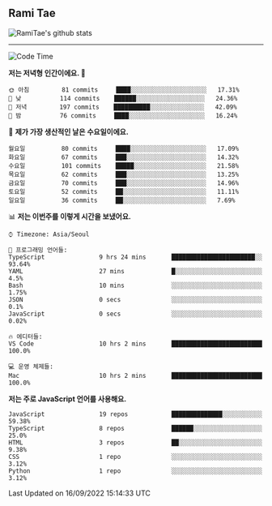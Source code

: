 ## Rami Tae

![RamiTae's github stats](https://github-readme-stats.vercel.app/api?username=RamiTae&show_icons=true&theme=tokyonight)

---
<!--START_SECTION:waka-->
![Code Time](http://img.shields.io/badge/Code%20Time-371%20hrs%2046%20mins-blue)

**저는 저녁형 인간이에요. 🦉** 

```text
🌞 아침         81 commits     ████░░░░░░░░░░░░░░░░░░░░░   17.31% 
🌆 낮　         114 commits    ██████░░░░░░░░░░░░░░░░░░░   24.36% 
🌃 저녁         197 commits    ██████████░░░░░░░░░░░░░░░   42.09% 
🌙 밤　         76 commits     ████░░░░░░░░░░░░░░░░░░░░░   16.24%

```
📅 **제가 가장 생산적인 날은 수요일이에요.** 

```text
월요일          80 commits     ████░░░░░░░░░░░░░░░░░░░░░   17.09% 
화요일          67 commits     ███░░░░░░░░░░░░░░░░░░░░░░   14.32% 
수요일          101 commits    █████░░░░░░░░░░░░░░░░░░░░   21.58% 
목요일          62 commits     ███░░░░░░░░░░░░░░░░░░░░░░   13.25% 
금요일          70 commits     ███░░░░░░░░░░░░░░░░░░░░░░   14.96% 
토요일          52 commits     ██░░░░░░░░░░░░░░░░░░░░░░░   11.11% 
일요일          36 commits     ██░░░░░░░░░░░░░░░░░░░░░░░   7.69%

```


📊 **저는 이번주를 이렇게 시간을 보냈어요.** 

```text
⌚︎ Timezone: Asia/Seoul

💬 프로그래밍 언어들: 
TypeScript               9 hrs 24 mins       ███████████████████████░░   93.64% 
YAML                     27 mins             █░░░░░░░░░░░░░░░░░░░░░░░░   4.5% 
Bash                     10 mins             ░░░░░░░░░░░░░░░░░░░░░░░░░   1.75% 
JSON                     0 secs              ░░░░░░░░░░░░░░░░░░░░░░░░░   0.1% 
JavaScript               0 secs              ░░░░░░░░░░░░░░░░░░░░░░░░░   0.02%

🔥 에디터들: 
VS Code                  10 hrs 2 mins       █████████████████████████   100.0%

💻 운영 체제들: 
Mac                      10 hrs 2 mins       █████████████████████████   100.0%

```

**저는 주로 JavaScript 언어를 사용해요.** 

```text
JavaScript               19 repos            ██████████████░░░░░░░░░░░   59.38% 
TypeScript               8 repos             ██████░░░░░░░░░░░░░░░░░░░   25.0% 
HTML                     3 repos             ██░░░░░░░░░░░░░░░░░░░░░░░   9.38% 
CSS                      1 repo              ░░░░░░░░░░░░░░░░░░░░░░░░░   3.12% 
Python                   1 repo              ░░░░░░░░░░░░░░░░░░░░░░░░░   3.12%

```



 Last Updated on 16/09/2022 15:14:33 UTC
<!--END_SECTION:waka-->
